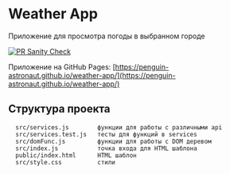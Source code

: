 # Weather App

Приложение для просмотра погоды в выбранном городе

[![PR Sanity Check](https://github.com/penguin-astronaut/weather-app/actions/workflows/sanity-check.yml/badge.svg)](https://github.com/penguin-astronaut/weather-app/actions/workflows/sanity-check.yml)

Приложение на GitHub Pages: [https://penguin-astronaut.github.io/weather-app/](https://penguin-astronaut.github.io/weather-app/)

## Структура проекта

      src/services.js        функции для работы с различными api
      src/services.test.js   тесты для функций в services
      src/domFunc.js         функции для работы с DOM деревом
      src/index.js           точка входа для HTML шаблона
      public/index.html      HTML шаблон
      src/style.css          стили
